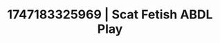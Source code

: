 ---
categories:
- Tan lines & lingerie
- Emotion-driven NSFW
- Choking kink
- Self-pleasure
- Kinky fairytales
image: /assets/images/1747183325969.webp
layout: post
seo:
  description: Featured content with artistic ABDL Play, Scat Fetish. HD images available.
  keywords: ABDL Play, Scat Fetish
  og_image: /assets/images/1747183325969.webp
  schema_type: VisualArtwork
tags:
- ABDL Play
- Scat Fetish
- '#1747183325969'
title: 1747183325969 | Scat Fetish ABDL Play
---